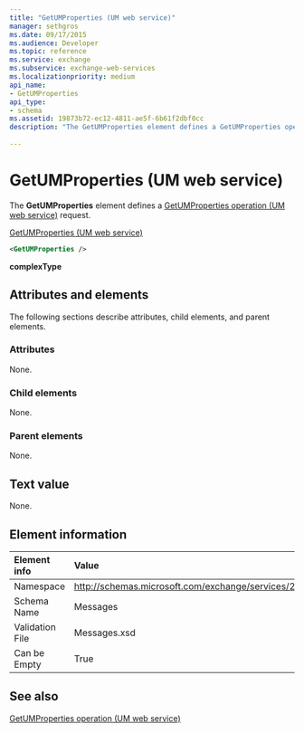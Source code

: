 ```yaml
---
title: "GetUMProperties (UM web service)"
manager: sethgros
ms.date: 09/17/2015
ms.audience: Developer
ms.topic: reference
ms.service: exchange
ms.subservice: exchange-web-services
ms.localizationpriority: medium
api_name:
- GetUMProperties
api_type:
- schema
ms.assetid: 19873b72-ec12-4811-ae5f-6b61f2dbf0cc
description: "The GetUMProperties element defines a GetUMProperties operation (UM web service) request."
 
---
```


# GetUMProperties (UM web service)

The **GetUMProperties** element defines a [GetUMProperties operation (UM web service)](getumproperties-operation-um-web-service.md) request. 
  
[GetUMProperties (UM web service)](getumproperties-um-web-service.md)
  
```xml
<GetUMProperties />
```

**complexType**

## Attributes and elements

The following sections describe attributes, child elements, and parent elements.
  
### Attributes

None.
  
### Child elements

None.
  
### Parent elements

None.
  
## Text value

None.
  
## Element information

|Element info|Value|
|:-----|:-----|
|Namespace  <br/> |http://schemas.microsoft.com/exchange/services/2006/messages  <br/> |
|Schema Name  <br/> |Messages  <br/> |
|Validation File  <br/> |Messages.xsd  <br/> |
|Can be Empty  <br/> |True  <br/> |
   
## See also

[GetUMProperties operation (UM web service)](getumproperties-operation-um-web-service.md)
